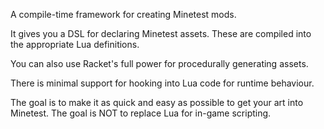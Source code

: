 A compile-time framework for creating Minetest mods.

It gives you a DSL for declaring Minetest assets.
  These are compiled into the appropriate Lua definitions.

You can also use Racket's full power for procedurally generating assets.

There is minimal support for hooking into Lua code for runtime behaviour.

The goal is to make it as quick and easy as possible to get your art into Minetest.  The goal is NOT to replace Lua for in-game scripting.
